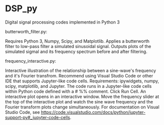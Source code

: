 # DSP_py
Digital signal processing codes implemented in Python 3

butterworth_filter.py:

Requires Python 3, Numpy, Scipy, and Matplotlib.
Applies a butterworth filter to low-pass filter a simulated sinusoidal
signal. Outputs plots of the simulated sigmal and its frequency 
spectrum before and after filtering.

frequency_interactive.py:

Interactive illustration of the relationship between a sine-wave's frequency and it's Fourier transfrom.
Recommend using Visual Studio Code or other IDE that supports Jupyter-like code cells. Requirements: ipywidgets, numpy, scipy, matplotlib, and Jupyter. The code runs in a Jupyter-like code cells within Python code defined with a # %% comment. Click Run Cell. An interactive plot opens in an interactive window. Move the frequency slider at the top of the interactive plot and watch the sine wave frequency and the Fourier transform plots change simultaneously. For documentation on Visual Studio Code, see https://code.visualstudio.com/docs/python/jupyter-support-py#_jupyter-code-cells. 
